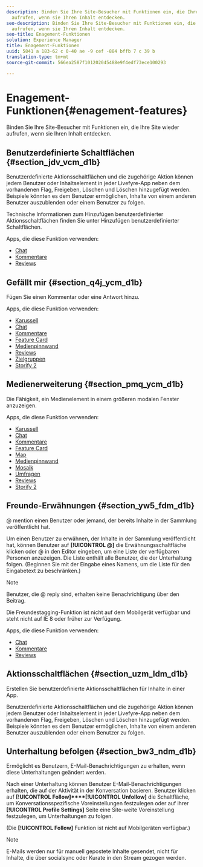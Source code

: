 ```yaml
---
description: Binden Sie Ihre Site-Besucher mit Funktionen ein, die Ihre Site wieder
  aufrufen, wenn sie Ihren Inhalt entdecken.
seo-description: Binden Sie Ihre Site-Besucher mit Funktionen ein, die Ihre Site wieder
  aufrufen, wenn sie Ihren Inhalt entdecken.
seo-title: Enagement-Funktionen
solution: Experience Manager
title: Enagement-Funktionen
uuid: 5841 a 183-62 c 0-40 ae -9 cef -884 bffb 7 c 39 b
translation-type: tm+mt
source-git-commit: 566ea2587f101202045488e9f4edf73ece100293

---
```



# Enagement-Funktionen{#enagement-features}

Binden Sie Ihre Site-Besucher mit Funktionen ein, die Ihre Site wieder aufrufen, wenn sie Ihren Inhalt entdecken.

## Benutzerdefinierte Schaltflächen {#section_jdv_vcm_d1b}

Benutzerdefinierte Aktionsschaltflächen und die zugehörige Aktion können jedem Benutzer oder Inhaltselement in jeder Livefyre-App neben dem vorhandenen Flag, Freigeben, Löschen und Löschen hinzugefügt werden. Beispiele könnten es dem Benutzer ermöglichen, Inhalte von einem anderen Benutzer auszublenden oder einem Benutzer zu folgen.

Technische Informationen zum Hinzufügen benutzerdefinierter Aktionsschaltflächen finden Sie unter Hinzufügen benutzerdefinierter Schaltflächen.

Apps, die diese Funktion verwenden:

* [Chat](../c-about-apps/c-chat-app/c-chat-app.md#c_chat_app)
* [Kommentare](/help/using/c-about-apps/c-comments/c-comments.md)
* [Reviews](../c-about-apps/c-reviews-app/c-reviews-app.md#c_reviews_app)

## Gefällt mir {#section_q4j_ycm_d1b}

Fügen Sie einen Kommentar oder eine Antwort hinzu.

Apps, die diese Funktion verwenden:

* [Karussell](../c-about-apps/c-carousel-app/c-carousel-app.md#c_carousel_app)
* [Chat](../c-about-apps/c-chat-app/c-chat-app.md#c_chat_app)
* [Kommentare](/help/using/c-about-apps/c-comments/c-comments.md)
* [Feature Card](../c-about-apps/c-feature-card-app/c-feature-card-app.md#c_feature_card_app)
* [Medienpinnwand](../c-about-apps/c-media-wall-app/c-media-wall-app.md#c_media_wall_app)
* [Reviews](../c-about-apps/c-reviews-app/c-reviews-app.md#c_reviews_app)
* [Zielgruppen](../c-about-apps/c-sidenotes-app/c-sidenotes-app.md#c_sidenotes_app)
* [Storify 2](../c-about-apps/c-storify2/c-storify2.md#c_storify2)

## Medienerweiterung {#section_pmq_ycm_d1b}

Die Fähigkeit, ein Medienelement in einem größeren modalen Fenster anzuzeigen.

Apps, die diese Funktion verwenden:

* [Karussell](../c-about-apps/c-carousel-app/c-carousel-app.md#c_carousel_app)
* [Chat](../c-about-apps/c-chat-app/c-chat-app.md#c_chat_app)
* [Kommentare](/help/using/c-about-apps/c-comments/c-comments.md)
* [Feature Card](../c-about-apps/c-feature-card-app/c-feature-card-app.md#c_feature_card_app)
* [Map](../c-about-apps/c-map-app/c-map-app.md#c_map_app)
* [Medienpinnwand](../c-about-apps/c-media-wall-app/c-media-wall-app.md#c_media_wall_app)
* [Mosaik](../c-about-apps/c-mosaic-app/c-mosaic-app.md#c_mosaic_app)
* [Umfragen](../c-about-apps/c-polls-app/c-polls-app.md#c_polls_app)
* [Reviews](../c-about-apps/c-reviews-app/c-reviews-app.md#c_reviews_app)
* [Storify 2](../c-about-apps/c-storify2/c-storify2.md#c_storify2)

## Freunde-Erwähnungen {#section_yw5_fdm_d1b}

@ mention einen Benutzer oder jemand, der bereits Inhalte in der Sammlung veröffentlicht hat.

Um einen Benutzer zu erwähnen, der Inhalte in der Sammlung veröffentlicht hat, können Benutzer auf **[!UICONTROL @]** die Erwähnungsschaltfläche klicken oder @ in den Editor eingeben, um eine Liste der verfügbaren Personen anzuzeigen. Die Liste enthält alle Benutzer, die der Unterhaltung folgen. (Beginnen Sie mit der Eingabe eines Namens, um die Liste für den Eingabetext zu beschränken.)

>[!NOTE]
>
>Benutzer, die @ reply sind, erhalten keine Benachrichtigung über den Beitrag.

Die Freundestagging-Funktion ist nicht auf dem Mobilgerät verfügbar und steht nicht auf IE 8 oder früher zur Verfügung.

Apps, die diese Funktion verwenden:

* [Chat](../c-about-apps/c-chat-app/c-chat-app.md#c_chat_app)
* [Kommentare](/help/using/c-about-apps/c-comments/c-comments.md)
* [Reviews](../c-about-apps/c-reviews-app/c-reviews-app.md#c_reviews_app)

## Aktionsschaltflächen {#section_uzm_ldm_d1b}

Erstellen Sie benutzerdefinierte Aktionsschaltflächen für Inhalte in einer App.

Benutzerdefinierte Aktionsschaltflächen und die zugehörige Aktion können jedem Benutzer oder Inhaltselement in jeder Livefyre-App neben dem vorhandenen Flag, Freigeben, Löschen und Löschen hinzugefügt werden. Beispiele könnten es dem Benutzer ermöglichen, Inhalte von einem anderen Benutzer auszublenden oder einem Benutzer zu folgen.

## Unterhaltung befolgen {#section_bw3_ndm_d1b}

Ermöglicht es Benutzern, E-Mail-Benachrichtigungen zu erhalten, wenn diese Unterhaltungen geändert werden.

Nach einer Unterhaltung können Benutzer E-Mail-Benachrichtigungen erhalten, die auf der Aktivität in der Konversation basieren. Benutzer klicken auf **[!UICONTROL Follow]****[!UICONTROL Unfollow]** die Schaltfläche, um Konversationsspezifische Voreinstellungen festzulegen oder auf ihrer **[!UICONTROL Profile Settings]** Seite eine Site-weite Voreinstellung festzulegen, um Unterhaltungen zu folgen.

(Die **[!UICONTROL Follow]** Funktion ist nicht auf Mobilgeräten verfügbar.)

>[!NOTE]
>
>E-Mails werden nur für manuell gepostete Inhalte gesendet, nicht für Inhalte, die über socialsync oder Kurate in den Stream gezogen werden.

